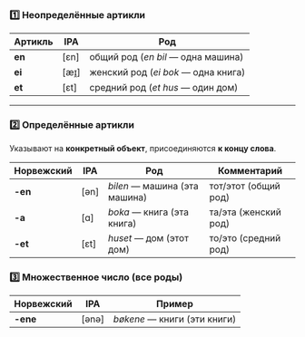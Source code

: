 ### 1️⃣ Неопределённые артикли

| Артикль | IPA   | Род                                 |
| ------- | ----- | ----------------------------------- |
| **en**  | [ɛn]  | общий род (_en bil_ — одна машина)  |
| **ei**  | [æɪ̯] | женский род (_ei bok_ — одна книга) |
| **et**  | [ɛt]  | средний род (_et hus_ — один дом)   |

---

### 2️⃣ Определённые артикли

Указывают на **конкретный объект**, присоединяются **к концу слова**.

| Норвежский | IPA  | Род                           | Комментарий          |
| ---------- | ---- | ----------------------------- | -------------------- |
| **-en**    | [ən] | _bilen_ — машина (эта машина) | тот/этот (общий род) |
| **-a**     | [ɑ]  | _boka_ — книга (эта книга)    | та/эта (женский род) |
| **-et**    | [ɛt] | _huset_ — дом (этот дом)      | то/это (средний род) |

### 3️⃣ Множественное число (все роды)

| Норвежский | IPA   | Пример                       |
| ---------- | ----- | ---------------------------- |
| **-ene**   | [ənə] | _bøkene_ — книги (эти книги) |
